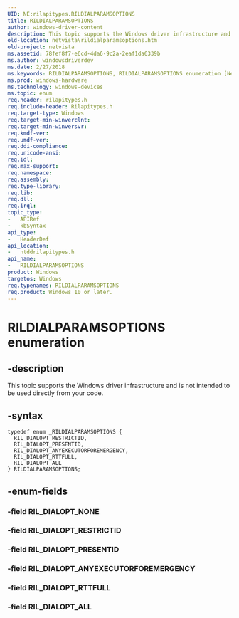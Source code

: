 ```yaml
---
UID: NE:rilapitypes.RILDIALPARAMSOPTIONS
title: RILDIALPARAMSOPTIONS
author: windows-driver-content
description: This topic supports the Windows driver infrastructure and is not intended to be used directly from your code.
old-location: netvista\rildialparamsoptions.htm
old-project: netvista
ms.assetid: 78fef8f7-e6cd-4da6-9c2a-2eaf1da6339b
ms.author: windowsdriverdev
ms.date: 2/27/2018
ms.keywords: RILDIALPARAMSOPTIONS, RILDIALPARAMSOPTIONS enumeration [Network Drivers Starting with Windows Vista], RIL_DIALOPT_ALL, RIL_DIALOPT_ANYEXECUTORFOREMERGENCY, RIL_DIALOPT_PRESENTID, RIL_DIALOPT_RESTRICTID, RIL_DIALOPT_RTTFULL, netvista.rildialparamsoptions, ntddrilapitypes/RILDIALPARAMSOPTIONS, ntddrilapitypes/RIL_DIALOPT_ALL, ntddrilapitypes/RIL_DIALOPT_ANYEXECUTORFOREMERGENCY, ntddrilapitypes/RIL_DIALOPT_PRESENTID, ntddrilapitypes/RIL_DIALOPT_RESTRICTID, ntddrilapitypes/RIL_DIALOPT_RTTFULL
ms.prod: windows-hardware
ms.technology: windows-devices
ms.topic: enum
req.header: rilapitypes.h
req.include-header: Rilapitypes.h
req.target-type: Windows
req.target-min-winverclnt: 
req.target-min-winversvr: 
req.kmdf-ver: 
req.umdf-ver: 
req.ddi-compliance: 
req.unicode-ansi: 
req.idl: 
req.max-support: 
req.namespace: 
req.assembly: 
req.type-library: 
req.lib: 
req.dll: 
req.irql: 
topic_type:
-	APIRef
-	kbSyntax
api_type:
-	HeaderDef
api_location:
-	ntddrilapitypes.h
api_name:
-	RILDIALPARAMSOPTIONS
product: Windows
targetos: Windows
req.typenames: RILDIALPARAMSOPTIONS
req.product: Windows 10 or later.
---
```


# RILDIALPARAMSOPTIONS enumeration


## -description


This topic supports the Windows driver infrastructure and is not intended to be used directly from your code.


## -syntax


````
typedef enum _RILDIALPARAMSOPTIONS { 
  RIL_DIALOPT_RESTRICTID,
  RIL_DIALOPT_PRESENTID,
  RIL_DIALOPT_ANYEXECUTORFOREMERGENCY,
  RIL_DIALOPT_RTTFULL,
  RIL_DIALOPT_ALL
} RILDIALPARAMSOPTIONS;
````


## -enum-fields




### -field RIL_DIALOPT_NONE


### -field RIL_DIALOPT_RESTRICTID


### -field RIL_DIALOPT_PRESENTID


### -field RIL_DIALOPT_ANYEXECUTORFOREMERGENCY


### -field RIL_DIALOPT_RTTFULL


### -field RIL_DIALOPT_ALL

